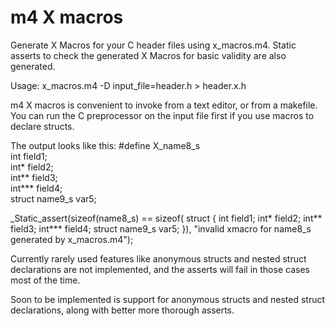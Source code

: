 # m4 X macros

Generate X Macros for your C header files using x_macros.m4. Static asserts to
check the generated X Macros for basic validity are also generated.

Usage: x_macros.m4 -D input_file=header.h > header.x.h

m4 X macros is convenient to invoke from a text editor, or from a makefile. You
can run the C preprocessor on the input file first if you use macros to declare
structs.

The output looks like this:
#define X_name8_s \
int field1; \
int* field2; \
int** field3; \
int*** field4; \
struct name9_s var5;


_Static_assert(sizeof(name8_s) == sizeof(
struct {
int field1;
int* field2;
int** field3;
int*** field4;
struct name9_s var5;
}), "invalid xmacro for name8_s generated by x_macros.m4");

Currently rarely used features like anonymous structs and nested struct
declarations are not implemented, and the asserts will fail in those cases most
of the time.

Soon to be implemented is support for anonymous structs and nested struct
declarations, along with better more thorough asserts.
